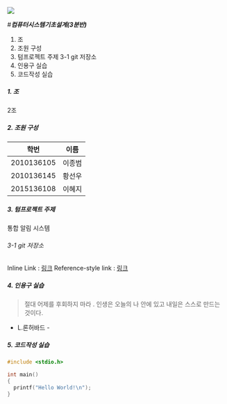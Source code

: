 ![](http://stu04.el.koreatech.ac.kr/new/images/logo.jpg)

#***컴퓨터시스템기초설계(3분반)***

1. 조
2. 조원 구성
3. 텀프로젝트 주제
3-1 git 저장소
4. 인용구 실습
5. 코드작성 실습

##### 1. 조
2조

##### 2. 조원 구성
학번 | 이름
---------- | ------ |
2010136105 | 이종범
2010136145 | 황선우
2015136108 | 이혜지

##### 3. 텀프로젝트 주제
통합 알림 시스템

###### 3-1 git 저장소
Inline Link : [링크](https://github.com/hswoo911/test.git)
Reference-style link : [링크][1]

##### 4. 인용구 실습
> 절대 어제를 후회하지 마라 . 인생은 오늘의 나 안에 있고 내일은 스스로 만드는 것이다. 
- L.론허바드 -

##### 5. 코드작성 실습

``` c
#include <stdio.h>

int main() 
{
  printf("Hello World!\n");
}
```
[1]: https://github.com/hswoo911/test.git
